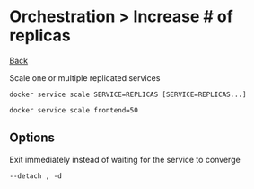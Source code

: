 # Orchestration > Increase​ ​#​ ​of​ ​replicas

[Back](./ReadMe.md)

Scale one or multiple replicated services

```
docker service scale SERVICE=REPLICAS [SERVICE=REPLICAS...]
```

```
docker service scale frontend=50
```

## Options

Exit immediately instead of waiting for the service to converge
```
--detach , -d
```

